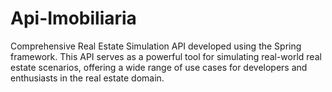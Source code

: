 # Api-Imobiliaria
Comprehensive Real Estate Simulation API developed using the Spring framework. This API serves as a powerful tool for simulating real-world real estate scenarios, offering a wide range of use cases for developers and enthusiasts in the real estate domain.
